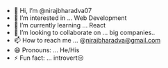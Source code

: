- 👋 Hi, I’m @nirajbharadva07
- 👀 I’m interested in ... Web Development
- 🌱 I’m currently learning ... React
- 💞️ I’m looking to collaborate on ... big companies..
- 📫 How to reach me ... @nirajbharadva@gmail.com
- 😄 Pronouns: ... He/His
- ⚡ Fun fact: ... introvert😑

<!---
nirajbharadva07/nirajbharadva07 is a ✨ special ✨ repository because its `README.md` (this file) appears on your GitHub profile.
You can click the Preview link to take a look at your changes.
--->
